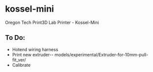 kossel-mini
===========

Oregon Tech Print3D Lab Printer - Kossel-Mini

To Do:
------
+ Hotend wiring harness
+ Print new extruder-- models/experimental/Extruder-for-10mm-pull-fit_ver/
+ Calibrate